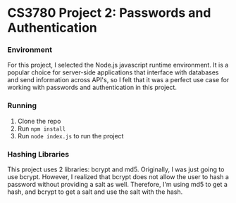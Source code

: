 # CS3780 Project 2: Passwords and Authentication

### Environment
For this project, I selected the Node.js javascript runtime environment. It is a popular choice for server-side applications that interface with databases and send information across API's, so I felt that it was a perfect use case for working with passwords and authentication in this project.

### Running
1. Clone the repo
2. Run `npm install`
3. Run `node index.js` to run the project

### Hashing Libraries

This project uses 2 libraries: bcrypt and md5. Originally, I was just going to use bcrypt. However, I realized that bcrypt does not allow the user to hash a password without providing a salt as well. Therefore, I'm using md5 to get a hash, and bcrypt to get a salt and use the salt with the hash.